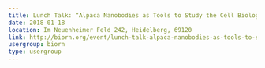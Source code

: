 ```yaml
---
title: Lunch Talk: “Alpaca Nanobodies as Tools to Study the Cell Biology of the Immune System”, Dr. Florian I. Schmidt
date: 2018-01-18
location: Im Neuenheimer Feld 242, Heidelberg, 69120
link: http://biorn.org/event/lunch-talk-alpaca-nanobodies-as-tools-to-study-the-cell-biology-of-the-immune-system-dr-florian-i-schmidt/
usergroup: biorn
type: usergroup
---
```

